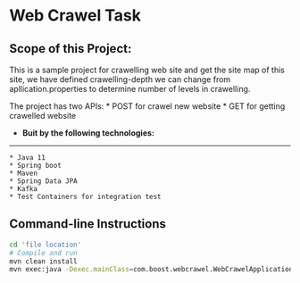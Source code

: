 # Web Crawel Task


Scope of this Project:
-------------------------
  This is a sample project for crawelling web site and get the site map of this site, we have defined crawelling-depth we can change from apllication.properties to determine number of levels in crawelling.
  
The project has two APIs:
    * POST for crawel new website
    * GET for getting crawelled website


* **Buit by the following technologies:**
------------------------------------------
    * Java 11
    * Spring boot
    * Maven
    * Spring Data JPA
    * Kafka
    * Test Containers for integration test


Command-line Instructions
-------------------------

```bash
cd 'file location'
# Compile and run
mvn clean install
mvn exec:java -Dexec.mainClass=com.boost.webcrawel.WebCrawelApplication
```

